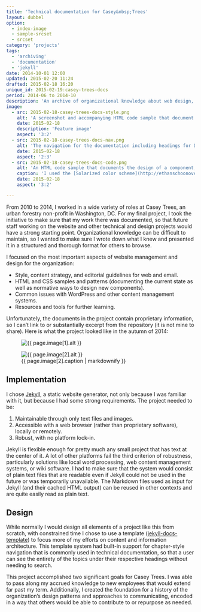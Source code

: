 ```yaml
---
title: 'Technical documentation for Casey&nbsp;Trees'
layout: dubbel
option:
  - index-image
  - sample-srcset
  - srcset
category: 'projects'
tags:
  - 'archiving'
  - 'documentation'
  - 'jekyll'
date: 2014-10-01 12:00
updated: 2015-02-20 11:24
drafted: 2015-02-18 16:20
unique_id: 2015-02-19:casey-trees-docs
period: 2014-06 to 2014-10
description: 'An archive of organizational knowledge about web design, strategy, and implementation for a non-profit.'
image:
  - src: 2015-02-18-casey-trees-docs-style.png
    alt: 'A screenshot and accompanying HTML code sample that document the design of a component.'
    date: 2015-02-18
    description: 'Feature image'
    aspect: '3:2'
  - src: 2015-02-18-casey-trees-docs-nav.png
    alt: 'The navigation for the documentation including headings for Documentation, Code Samples, and Reference, with listed items under each heading.'
    date: 2015-02-18
    aspect: '2:3'
  - src: 2015-02-18-casey-trees-docs-code.png
    alt: 'An HTML code sample that documents the design of a component, with class parameters.'
    caption: 'I used the [Solarized color scheme](http://ethanschoonover.com/solarized) for code highlighting.'
    date: 2015-02-18
    aspect: '3:2'

---
```


From 2010 to 2014, I worked in a wide variety of roles at Casey Trees, an urban forestry non-profit in Washington, DC. For my final project, I took the initiative to make sure that my work there was documented, so that future staff working on the website and other technical and design projects would have a strong starting point. Organizational knowledge can be difficult to maintain, so I wanted to make sure I wrote down what I knew and presented it in a structured and thorough format for others to browse.

I focused on the most important aspects of website management and design for the organization:

- Style, content strategy, and editorial guidelines for web and email.
- HTML and CSS samples and patterns (documenting the current state as well as normative ways to design new components).
- Common issues with WordPress and other content management systems.
- Resources and tools for further learning.

Unfortunately, the documents in the project contain proprietary information, so I can’t link to or substantially excerpt from the repository (it is not mine to share). Here is what the project looked like in the autumn of 2014:

<div class="grid grid--wide">
<figure class="grid-figure--33 grid-figure screenshot">
  <img
    src="{{ site.image_url }}/{{ page.image[1].src }}" 
    alt="{{ page.image[1].alt }}"
  >
</figure>
<figure class="grid-figure--66 grid-figure screenshot">
  <img
    src="{{ site.image_url }}/{{ page.image[2].src }}" 
    alt="{{ page.image[2].alt }}"
  >
  <figcaption>{{ page.image[2].caption | markdownify }}</figcaption>
</figure>
</div>

## Implementation

I chose [Jekyll](http://jekyllrb.com/), a static website generator, not only because I was familiar with it, but because I had some strong requirements. The project needed to be:

1. Maintainable through only text files and images.
2. Accessible with a web browser (rather than proprietary software), locally or remotely.
3. Robust, with no platform lock-in.

Jekyll is flexible enough for pretty much any small project that has text at the center of it. A lot of other platforms fail the third criterion of robustness, particularly solutions like local word processing, web content management systems, or wiki software. I had to make sure that the system would consist of plain text files that are readable even if Jekyll could not be used in the future or was temporarily unavailable. The Markdown files used as input for Jekyll (and their cached HTML output) can be reused in other contexts and are quite easily read as plain text.

## Design

While normally I would design all elements of a project like this from scratch, with constrained time I chose to use a template ([jekyll-docs-template](https://github.com/bruth/jekyll-docs-template)) to focus more of my efforts on content and information architecture. This template system had built-in support for chapter-style navigation that is commonly used in technical documentation, so that a user can see the entirety of the topics under their respective headings without needing to search.

This project accomplished two significant goals for Casey Trees. I was able to pass along my accrued knowledge to new employees that would extend far past my term. Additionally, I created the foundation for a history of the organization’s design patterns and approaches to communicating, encoded in a way that others would be able to contribute to or repurpose as needed.